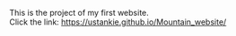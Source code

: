 This is the project of my first website.  
Click the link: https://ustankie.github.io/Mountain_website/  

